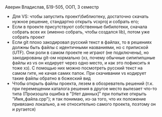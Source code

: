 Аверин Владислав, Б19-505, ООП, 3 семестр

 - Для VS: чтобы запустить проект\библиотеку, достаточно скачать нужное решение, стандартно открыть vcxproj и собрать его;
 - Если в проекте присутствуют собственные бибилотеки, сначала собрать всех их (именно собрать, чтобы создался lib), потом уже собрать проект
 - Если git плохо закодировал русский текст в файлах, то в решениях должны быть файлы с идентичными названиями, но с припиской (UTF). Они роли в самом проекте не играют (не подключены), но закодированы git-ом нормально (хз, почему обычные сипипипшные файлы из vs он кодирует через одно место, и как это пофиксить я тоже хз). С помощью них можно посмотреть русский текст на самом гите, не качая самих папок. При скачивании vs кодирует такие файлы обратно в божеский вид
 - Чтобы открыть файлы проекта, лезем в обозреватель решений (т.к. при перемещении каталога решения в другое место вылезает что-то типа (Произошла ошибка в "[Нет данных]" при попытке открыть "Имя_файла.cpp"); я так понимаю, из-за того, что их положение привязано локально, а не относительно самого проекта, поэтому он и ругается)
